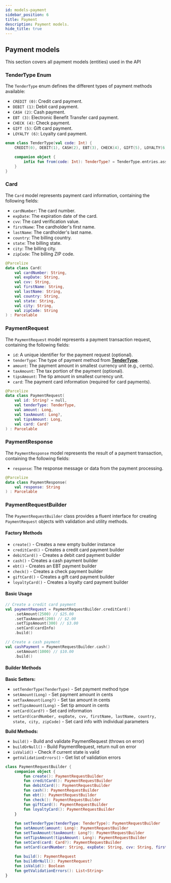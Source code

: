 ```yaml
---
id: models-payment
sidebar_position: 6
title: Payment
description: Payment models.
hide_title: true
---
```


## Payment models

This section covers all payment models (entities) used in the API

### TenderType Enum

The `TenderType` enum defines the different types of payment methods available:

- `CREDIT (0)`: Credit card payment.
- `DEBIT (1)`: Debit card payment.
- `CASH (2)`: Cash payment.
- `EBT (3)`: Electronic Benefit Transfer card payment.
- `CHECK (4)`: Check payment.
- `GIFT (5)`: Gift card payment.
- `LOYALTY (6)`: Loyalty card payment.

```kotlin
enum class TenderType(val code: Int) {
    CREDIT(0), DEBIT(1), CASH(2), EBT(3), CHECK(4), GIFT(5), LOYALTY(6);

    companion object {
        infix fun from(code: Int): TenderType? = TenderType.entries.associateBy { it.code }[code]
    }
}
```

### Card

The `Card` model represents payment card information, containing the following fields:

- `cardNumber`: The card number.
- `expDate`: The expiration date of the card.
- `cvv`: The card verification value.
- `firstName`: The cardholder's first name.
- `lastName`: The cardholder's last name.
- `country`: The billing country.
- `state`: The billing state.
- `city`: The billing city.
- `zipCode`: The billing ZIP code.

```kotlin
@Parcelize
data class Card(
    val cardNumber: String,
    val expDate: String,
    val cvv: String,
    val firstName: String,
    val lastName: String,
    val country: String,
    val state: String,
    val city: String,
    val zipCode: String
) : Parcelable
```

### PaymentRequest

The `PaymentRequest` model represents a payment transaction request, containing the following fields:

- `id`: A unique identifier for the payment request (optional).
- `tenderType`: The type of payment method from [**TenderType**](#tendertype-enum).
- `amount`: The payment amount in smallest currency unit (e.g., cents).
- `taxAmount`: The tax portion of the payment (optional).
- `tipsAmount`: The tip amount in smallest currency unit.
- `card`: The payment card information (required for card payments).

```kotlin
@Parcelize
data class PaymentRequest(
    val id: String? = null,
    val tenderType: TenderType,
    val amount: Long,
    val taxAmount: Long?,
    val tipsAmount: Long,
    val card: Card?
) : Parcelable
```

### PaymentResponse

The `PaymentResponse` model represents the result of a payment transaction, containing the following fields:

- `response`: The response message or data from the payment processing.

```kotlin
@Parcelize
data class PaymentResponse(
    val response: String
) : Parcelable
```

### PaymentRequestBuilder

The `PaymentRequestBuilder` class provides a fluent interface for creating `PaymentRequest` objects with validation and utility methods.

#### Factory Methods

- `create()` - Creates a new empty builder instance
- `creditCard()` - Creates a credit card payment builder
- `debitCard()` - Creates a debit card payment builder
- `cash()` - Creates a cash payment builder
- `ebt()` - Creates an EBT payment builder
- `check()` - Creates a check payment builder
- `giftCard()` - Creates a gift card payment builder
- `loyaltyCard()` - Creates a loyalty card payment builder

#### Basic Usage

```kotlin
// Create a credit card payment
val paymentRequest = PaymentRequestBuilder.creditCard()
    .setAmount(2500) // $25.00
    .setTaxAmount(200) // $2.00
    .setTipsAmount(300) // $3.00
    .setCard(cardInfo)
    .build()

// Create a cash payment
val cashPayment = PaymentRequestBuilder.cash()
    .setAmount(1000) // $10.00
    .build()
```

#### Builder Methods

**Basic Setters:**
- `setTenderType(TenderType)` - Set payment method type
- `setAmount(Long)` - Set payment amount in cents
- `setTaxAmount(Long?)` - Set tax amount in cents
- `setTipsAmount(Long)` - Set tip amount in cents
- `setCard(Card?)` - Set card information
- `setCard(cardNumber, expDate, cvv, firstName, lastName, country, state, city, zipCode)` - Set card info with individual parameters

**Build Methods:**
- `build()` - Build and validate PaymentRequest (throws on error)
- `buildOrNull()` - Build PaymentRequest, return null on error
- `isValid()` - Check if current state is valid
- `getValidationErrors()` - Get list of validation errors

```kotlin
class PaymentRequestBuilder {
    companion object {
        fun create(): PaymentRequestBuilder
        fun creditCard(): PaymentRequestBuilder
        fun debitCard(): PaymentRequestBuilder
        fun cash(): PaymentRequestBuilder
        fun ebt(): PaymentRequestBuilder
        fun check(): PaymentRequestBuilder
        fun giftCard(): PaymentRequestBuilder
        fun loyaltyCard(): PaymentRequestBuilder
    }
    
    fun setTenderType(tenderType: TenderType): PaymentRequestBuilder
    fun setAmount(amount: Long): PaymentRequestBuilder
    fun setTaxAmount(taxAmount: Long?): PaymentRequestBuilder
    fun setTipsAmount(tipsAmount: Long): PaymentRequestBuilder
    fun setCard(card: Card?): PaymentRequestBuilder
    fun setCard(cardNumber: String, expDate: String, cvv: String, firstName: String, lastName: String, country: String, state: String, city: String, zipCode: String): PaymentRequestBuilder
    
    fun build(): PaymentRequest
    fun buildOrNull(): PaymentRequest?
    fun isValid(): Boolean
    fun getValidationErrors(): List<String>
}
```